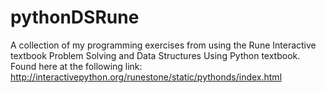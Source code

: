 # pythonDSRune 
A collection of my programming exercises from using the Rune Interactive textbook Problem Solving and Data Structures Using Python textbook. Found here at the following link: http://interactivepython.org/runestone/static/pythonds/index.html 
